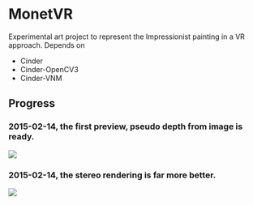 MonetVR
==============

Experimental art project to represent the Impressionist painting in a VR approach.
Depends on
* Cinder
* Cinder-OpenCV3
* Cinder-VNM

Progress
---------------

### 2015-02-14, the first preview, pseudo depth from image is ready.
![](https://raw.githubusercontent.com/vnm-interactive/MonetVR/master/doc/2016-02-14.jpg)

### 2015-02-14, the stereo rendering is far more better.
![](https://raw.githubusercontent.com/vnm-interactive/MonetVR/master/doc/2016-02-14-night.jpg)
